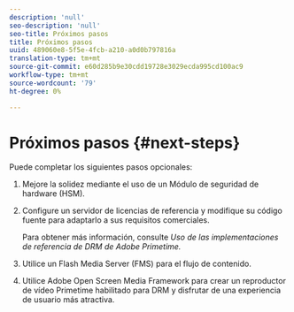 ```yaml
---
description: 'null'
seo-description: 'null'
seo-title: Próximos pasos
title: Próximos pasos
uuid: 489060e8-5f5e-4fcb-a210-a0d0b797816a
translation-type: tm+mt
source-git-commit: e60d285b9e30cdd19728e3029ecda995cd100ac9
workflow-type: tm+mt
source-wordcount: '79'
ht-degree: 0%

---
```



# Próximos pasos {#next-steps}

Puede completar los siguientes pasos opcionales:
1. Mejore la solidez mediante el uso de un Módulo de seguridad de hardware (HSM).
1. Configure un servidor de licencias de referencia y modifique su código fuente para adaptarlo a sus requisitos comerciales.

   Para obtener más información, consulte *Uso de las implementaciones de referencia de DRM de Adobe Primetime.*
1. Utilice un Flash Media Server (FMS) para el flujo de contenido.
1. Utilice Adobe Open Screen Media Framework para crear un reproductor de vídeo Primetime habilitado para DRM y disfrutar de una experiencia de usuario más atractiva.
